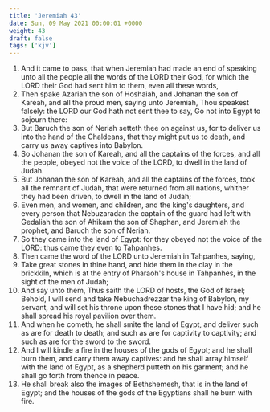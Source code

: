 ```yaml
---
title: 'Jeremiah 43'
date: Sun, 09 May 2021 00:00:01 +0000
weight: 43
draft: false
tags: ['kjv'] 
---
```


1. And it came to pass, that when Jeremiah had made an end of speaking unto all the people all the words of the LORD their God, for which the LORD their God had sent him to them, even all these words,
2. Then spake Azariah the son of Hoshaiah, and Johanan the son of Kareah, and all the proud men, saying unto Jeremiah, Thou speakest falsely: the LORD our God hath not sent thee to say, Go not into Egypt to sojourn there:
3. But Baruch the son of Neriah setteth thee on against us, for to deliver us into the hand of the Chaldeans, that they might put us to death, and carry us away captives into Babylon.
4. So Johanan the son of Kareah, and all the captains of the forces, and all the people, obeyed not the voice of the LORD, to dwell in the land of Judah.
5. But Johanan the son of Kareah, and all the captains of the forces, took all the remnant of Judah, that were returned from all nations, whither they had been driven, to dwell in the land of Judah;
6. Even men, and women, and children, and the king's daughters, and every person that Nebuzaradan the captain of the guard had left with Gedaliah the son of Ahikam the son of Shaphan, and Jeremiah the prophet, and Baruch the son of Neriah.
7. So they came into the land of Egypt: for they obeyed not the voice of the LORD: thus came they even to Tahpanhes.
8. Then came the word of the LORD unto Jeremiah in Tahpanhes, saying,
9. Take great stones in thine hand, and hide them in the clay in the brickkiln, which is at the entry of Pharaoh's house in Tahpanhes, in the sight of the men of Judah;
10. And say unto them, Thus saith the LORD of hosts, the God of Israel; Behold, I will send and take Nebuchadrezzar the king of Babylon, my servant, and will set his throne upon these stones that I have hid; and he shall spread his royal pavilion over them.
11. And when he cometh, he shall smite the land of Egypt, and deliver such as are for death to death; and such as are for captivity to captivity; and such as are for the sword to the sword.
12. And I will kindle a fire in the houses of the gods of Egypt; and he shall burn them, and carry them away captives: and he shall array himself with the land of Egypt, as a shepherd putteth on his garment; and he shall go forth from thence in peace.
13. He shall break also the images of Bethshemesh, that is in the land of Egypt; and the houses of the gods of the Egyptians shall he burn with fire.
